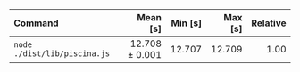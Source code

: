 | Command | Mean [s] | Min [s] | Max [s] | Relative |
|:---|---:|---:|---:|---:|
| `node ./dist/lib/piscina.js` | 12.708 ± 0.001 | 12.707 | 12.709 | 1.00 |

